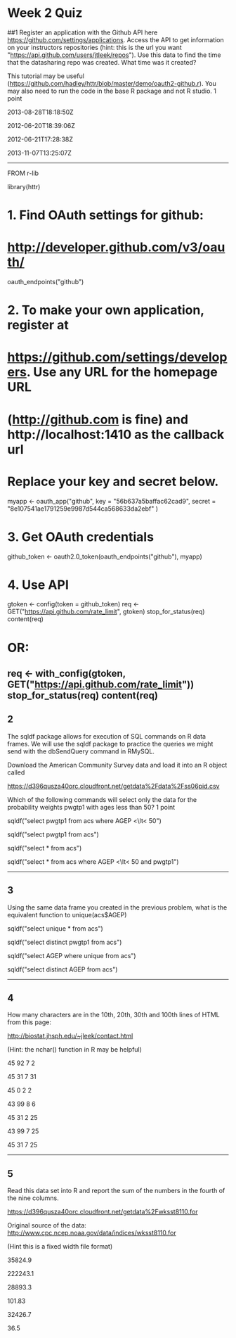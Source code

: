# Week 2 Quiz

##1 
Register an application with the Github API here https://github.com/settings/applications. Access the API to get information on your instructors repositories (hint: this is the url you want "https://api.github.com/users/jtleek/repos"). Use this data to find the time that the datasharing repo was created. What time was it created?

This tutorial may be useful (https://github.com/hadley/httr/blob/master/demo/oauth2-github.r). You may also need to run the code in the base R package and not R studio.
1 point

2013-08-28T18:18:50Z

2012-06-20T18:39:06Z

2012-06-21T17:28:38Z

2013-11-07T13:25:07Z

--------------------------------------

FROM r-lib

library(httr)

# 1. Find OAuth settings for github:
#    http://developer.github.com/v3/oauth/
oauth_endpoints("github")

# 2. To make your own application, register at
#    https://github.com/settings/developers. Use any URL for the homepage URL
#    (http://github.com is fine) and  http://localhost:1410 as the callback url
#
#    Replace your key and secret below.
myapp <- oauth_app("github",
  key = "56b637a5baffac62cad9",
  secret = "8e107541ae1791259e9987d544ca568633da2ebf"
)

# 3. Get OAuth credentials
github_token <- oauth2.0_token(oauth_endpoints("github"), myapp)

# 4. Use API
gtoken <- config(token = github_token)
req <- GET("https://api.github.com/rate_limit", gtoken)
stop_for_status(req)
content(req)

# OR:
req <- with_config(gtoken, GET("https://api.github.com/rate_limit"))
stop_for_status(req)
content(req)
------------------------------------------------------

## 2
The sqldf package allows for execution of SQL commands on R data frames. We will use the sqldf package to practice the queries we might send with the dbSendQuery command in RMySQL. 

Download the American Community Survey data and load it into an R object called 

https://d396qusza40orc.cloudfront.net/getdata%2Fdata%2Fss06pid.csv

Which of the following commands will select only the data for the probability weights pwgtp1 with ages less than 50?
1 point

sqldf("select pwgtp1 from acs where AGEP <\lt< 50")

sqldf("select pwgtp1 from acs")

sqldf("select * from acs")

sqldf("select * from acs where AGEP <\lt< 50 and pwgtp1")

------------------------------------------------

## 3

Using the same data frame you created in the previous problem, what is the equivalent function to unique(acs$AGEP)


 sqldf("select unique * from acs")

sqldf("select distinct pwgtp1 from acs")

 sqldf("select AGEP where unique from acs")

sqldf("select distinct AGEP from acs")

--------------------------------------------------


## 4

How many characters are in the 10th, 20th, 30th and 100th lines of HTML from this page:

http://biostat.jhsph.edu/~jleek/contact.html

(Hint: the nchar() function in R may be helpful)

45 92  7  2

45 31  7 31

45  0  2  2

43 99 8 6

45 31  2 25

43 99 7 25

45 31  7 25

---------------------------------------------

## 5

Read this data set into R and report the sum of the numbers in the fourth of the nine columns.

https://d396qusza40orc.cloudfront.net/getdata%2Fwksst8110.for

Original source of the data: http://www.cpc.ncep.noaa.gov/data/indices/wksst8110.for

(Hint this is a fixed width file format)

 35824.9

222243.1

28893.3

101.83

32426.7

36.5
